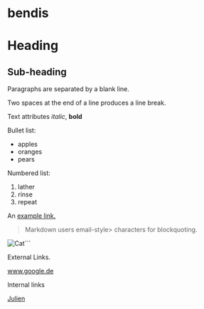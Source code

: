 # bendis
# Heading

## Sub-heading

Paragraphs are separated by a blank line.

Two spaces at the end of a line produces a line break.

Text attributes _italic_, **bold**

Bullet list:

* apples
* oranges
* pears

Numbered list:

1. lather
2. rinse
3. repeat

An [example link.](www.google.com)

> Markdown users email-style> characters for blockquoting.

![Cat](/home/dci-e0313/Cat/british.jpg)```

External Links.

www.google.de

Internal links

[Julien](../../../julien)